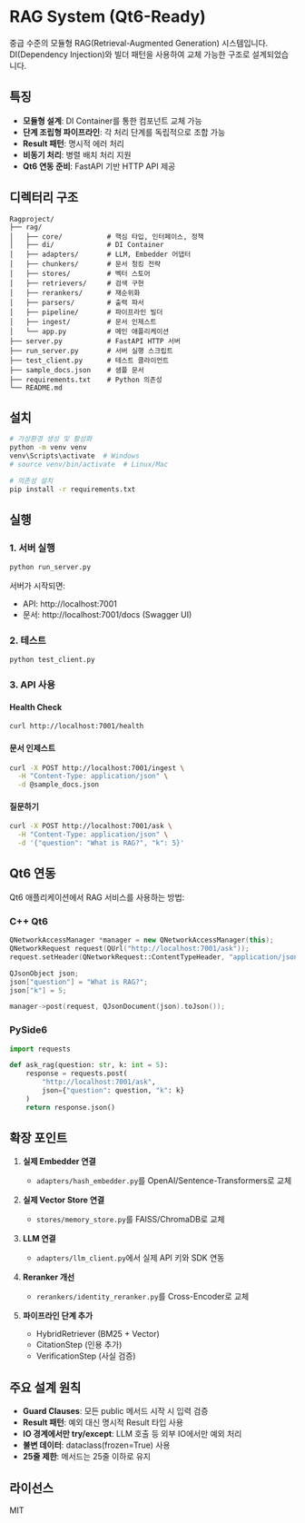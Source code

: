 # RAG System (Qt6-Ready)

중급 수준의 모듈형 RAG(Retrieval-Augmented Generation) 시스템입니다.
DI(Dependency Injection)와 빌더 패턴을 사용하여 교체 가능한 구조로 설계되었습니다.

## 특징

- **모듈형 설계**: DI Container를 통한 컴포넌트 교체 가능
- **단계 조립형 파이프라인**: 각 처리 단계를 독립적으로 조합 가능
- **Result<T> 패턴**: 명시적 에러 처리
- **비동기 처리**: 병렬 배치 처리 지원
- **Qt6 연동 준비**: FastAPI 기반 HTTP API 제공

## 디렉터리 구조

```
Ragproject/
├── rag/
│   ├── core/           # 핵심 타입, 인터페이스, 정책
│   ├── di/             # DI Container
│   ├── adapters/       # LLM, Embedder 어댑터
│   ├── chunkers/       # 문서 청킹 전략
│   ├── stores/         # 벡터 스토어
│   ├── retrievers/     # 검색 구현
│   ├── rerankers/      # 재순위화
│   ├── parsers/        # 출력 파서
│   ├── pipeline/       # 파이프라인 빌더
│   ├── ingest/         # 문서 인제스트
│   └── app.py          # 메인 애플리케이션
├── server.py           # FastAPI HTTP 서버
├── run_server.py       # 서버 실행 스크립트
├── test_client.py      # 테스트 클라이언트
├── sample_docs.json    # 샘플 문서
├── requirements.txt    # Python 의존성
└── README.md
```

## 설치

```bash
# 가상환경 생성 및 활성화
python -m venv venv
venv\Scripts\activate  # Windows
# source venv/bin/activate  # Linux/Mac

# 의존성 설치
pip install -r requirements.txt
```

## 실행

### 1. 서버 실행

```bash
python run_server.py
```

서버가 시작되면:
- API: http://localhost:7001
- 문서: http://localhost:7001/docs (Swagger UI)

### 2. 테스트

```bash
python test_client.py
```

### 3. API 사용

#### Health Check
```bash
curl http://localhost:7001/health
```

#### 문서 인제스트
```bash
curl -X POST http://localhost:7001/ingest \
  -H "Content-Type: application/json" \
  -d @sample_docs.json
```

#### 질문하기
```bash
curl -X POST http://localhost:7001/ask \
  -H "Content-Type: application/json" \
  -d '{"question": "What is RAG?", "k": 5}'
```

## Qt6 연동

Qt6 애플리케이션에서 RAG 서비스를 사용하는 방법:

### C++ Qt6
```cpp
QNetworkAccessManager *manager = new QNetworkAccessManager(this);
QNetworkRequest request(QUrl("http://localhost:7001/ask"));
request.setHeader(QNetworkRequest::ContentTypeHeader, "application/json");

QJsonObject json;
json["question"] = "What is RAG?";
json["k"] = 5;

manager->post(request, QJsonDocument(json).toJson());
```

### PySide6
```python
import requests

def ask_rag(question: str, k: int = 5):
    response = requests.post(
        "http://localhost:7001/ask",
        json={"question": question, "k": k}
    )
    return response.json()
```

## 확장 포인트

1. **실제 Embedder 연결**
   - `adapters/hash_embedder.py`를 OpenAI/Sentence-Transformers로 교체

2. **실제 Vector Store 연결**
   - `stores/memory_store.py`를 FAISS/ChromaDB로 교체

3. **LLM 연결**
   - `adapters/llm_client.py`에서 실제 API 키와 SDK 연동

4. **Reranker 개선**
   - `rerankers/identity_reranker.py`를 Cross-Encoder로 교체

5. **파이프라인 단계 추가**
   - HybridRetriever (BM25 + Vector)
   - CitationStep (인용 추가)
   - VerificationStep (사실 검증)

## 주요 설계 원칙

- **Guard Clauses**: 모든 public 메서드 시작 시 입력 검증
- **Result<T> 패턴**: 예외 대신 명시적 Result 타입 사용
- **IO 경계에서만 try/except**: LLM 호출 등 외부 IO에서만 예외 처리
- **불변 데이터**: dataclass(frozen=True) 사용
- **25줄 제한**: 메서드는 25줄 이하로 유지

## 라이선스

MIT
